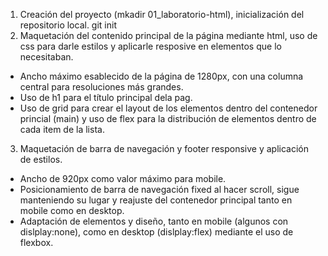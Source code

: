 1. Creación del proyecto (mkadir 01_laboratorio-html), inicialización del repositorio local. git init
2. Maquetación del contenido principal de la página mediante html, uso de css para darle estilos y aplicarle resposive en elementos que lo necesitaban.
- Ancho máximo esablecido de la página de 1280px, con una columna central para resoluciones más grandes.
- Uso de h1 para el título principal dela pag.
- Uso de grid para crear el layout de los elementos dentro del contenedor princial (main) y uso de flex para la distribución de elementos dentro de cada item de la lista.
3. Maquetación de barra de navegación y footer responsive y aplicación de estilos.
- Ancho de 920px como valor máximo para mobile.
- Posicionamiento de barra de navegación fixed al hacer scroll, sigue manteniendo su lugar y reajuste del contenedor principal tanto en mobile como en desktop.
- Adaptación de elementos y diseño, tanto en mobile (algunos con dislplay:none), como en desktop (dislplay:flex) mediante el uso de flexbox.